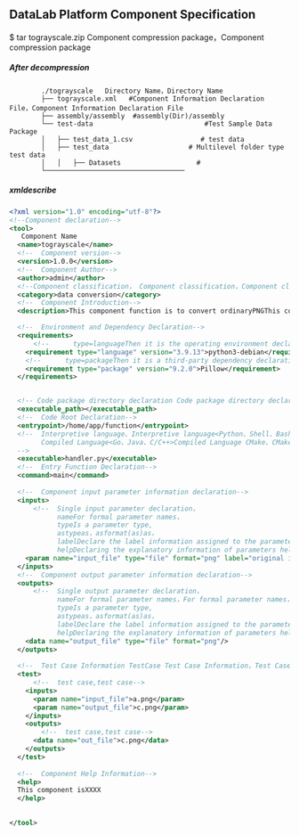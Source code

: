## DataLab Platform Component Specification

$ tar tograyscale.zip Component compression package，Component compression package
##### After decompression      
            ./tograyscale   Directory Name，Directory Name
            ├── tograyscale.xml   #Component Information Declaration File，Component Information Declaration File
            ├── assembly/assembly  #assembly(Dir)/assembly
            └── test-data                            #Test Sample Data Package
            │   ├── test_data_1.csv                 # test data
            │   ├── test_data                    # Multilevel folder type test data
            │   │   ├── Datasets                   # 
            └───────────────────────────────────

##### xmldescribe
```xml
<?xml version="1.0" encoding="utf-8"?>
<!--Component declaration-->
<tool>
   Component Name
  <name>tograyscale</name>
  <!--  Component version-->
  <version>1.0.0</version>
  <!--  Component Author-->
  <author>admin</author>
  <!--Component classification， Component classification，Component classification，Component classification-->
  <category>data conversion</category>
  <!--  Component Introduction-->
  <description>This component function is to convert ordinaryPNGThis component function is to convert ordinary3This component function is to convert ordinary,This component function is to convert ordinary。</description>

  <!--  Environment and Dependency Declaration-->
  <requirements>
      <!--      type=languageThen it is the operating environment declaration-->
    <requirement type="language" version="3.9.13">python3-debian</requirement>
    <!--      type=packageThen it is a third-party dependency declaration for the package manager-->
    <requirement type="package" version="9.2.0">Pillow</requirement>
  </requirements>


  <!-- Code package directory declaration Code package directory declaration -->
  <executable_path></executable_path>
  <!--  Code Root Declaration-->
  <entrypoint>/home/app/function</entrypoint>
  <!--  Interpretive language、Interpretive language<Python、Shell、Bash、R...>Interpretive language，
        Compiled Language<Go、Java、C/C++>Compiled Language CMake、CMakelistCompiled Language。
  -->
  <executable>handler.py</executable>
  <!--  Entry Function Declaration-->
  <command>main</command>
  
  <!--  Component input parameter information declaration-->
  <inputs>
      <!--  Single input parameter declaration，
            nameFor formal parameter names，
            typeIs a parameter type,
            astypeas，asformat(as)as，
            labelDeclare the label information assigned to the parameter，
            helpDeclaring the explanatory information of parameters helps-->
    <param name="input_file" type="file" format="png" label="original image " help="original image PNGoriginal image "/>
  </inputs>
  <!--  Component output parameter information declaration-->
  <outputs>
      <!--  Single output parameter declaration，
            nameFor formal parameter names，For formal parameter names，
            typeIs a parameter type,
            astypeas，asformat(as)as，
            labelDeclare the label information assigned to the parameter，
            helpDeclaring the explanatory information of parameters helps-->
    <data name="output_file" type="file" format="png"/>
  </outputs>
  
  <!--  Test Case Information TestCase Test Case Information，Test Case Informationtest-dataTest Case Information-->
  <test>
      <!--  test case,test case-->
    <inputs>
      <param name="input_file">a.png</param>
      <param name="output_file">c.png</param>
    </inputs>
    <outputs>
        <!--  test case,test case-->
      <data name="out_file">c.png</data>
    </outputs>
  </test>
  
  <!--  Component Help Information-->
  <help>
  This component isXXXX
  </help>
 

</tool>
```

